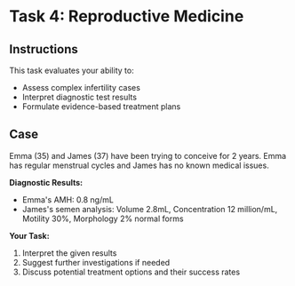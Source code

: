# Task 4: Reproductive Medicine

## Instructions

This task evaluates your ability to:

- Assess complex infertility cases
- Interpret diagnostic test results
- Formulate evidence-based treatment plans

## Case

Emma (35) and James (37) have been trying to conceive for 2 years. Emma has regular menstrual cycles and James has no known medical issues.

**Diagnostic Results:**
- Emma's AMH: 0.8 ng/mL
- James's semen analysis: Volume 2.8mL, Concentration 12 million/mL, Motility 30%, Morphology 2% normal forms

**Your Task:**
1. Interpret the given results
2. Suggest further investigations if needed
3. Discuss potential treatment options and their success rates
